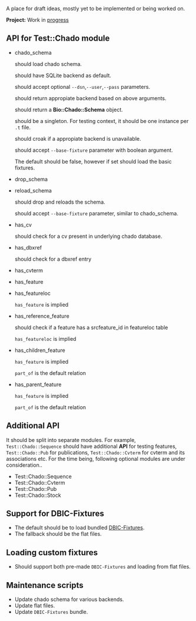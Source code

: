 A place for draft ideas, mostly yet to be implemented or being worked on.

__Project:__ Work in [progress](https://github.com/dictyBase/Test-Chado)

## API for Test::Chado module
+ chado_schema

    should load chado schema.

    should have SQLite backend as default.

    should accept optional ```--dsn```,```--user```,```--pass``` parameters.

    should return appropiate backend based on above arguments.

    should return a __Bio::Chado::Schema__ object.

    should be a singleton. 
        For testing context, it should be one instance per ```.t``` file.

    should croak if a appropiate backend is unavailable.
    
    should accept ```--base-fixture``` parameter with boolean argument. 

     The default should be false, however if set should load the basic fixtures.

+ drop_schema

+ reload_schema

    should drop and reloads the schema.

    should accept ```--base-fixture``` parameter, similar to chado_schema.

+ has_cv

    should check for a cv present in underlying chado database.

+ has_dbxref

    should check for a dbxref entry
+ has_cvterm

+ has_feature

+ has_featureloc

    ```has_feature``` is implied

+ has_reference_feature

    should check if a feature has a srcfeature_id in featureloc table

    ```has_featureloc``` is implied

+ has_children_feature

    ```has_feature``` is implied

    ```part_of``` is the default relation

+ has_parent_feature

    ```has_feature``` is implied

    ```part_of``` is the default relation

## Additional API
It should be split into separate modules. For example, ```Test::Chado::Sequence``` should have additional __API__ for testing features,
```Test::Chado::Pub``` for publications, ```Test::Chado::Cvterm``` for cvterm and its associations etc. For the time being, following optional modules are
under consideration..

* Test::Chado::Sequence
* Test::Chado::Cvterm
* Test::Chado::Pub
* Test::Chado::Stock

## Support for DBIC-Fixtures
+ The default should be to load bundled [DBIC-Fixtures](https://metacpan.org/module/DBIx::Class::Fixtures). 
+ The fallback should be the flat files.


## Loading custom fixtures
+ Should support both pre-made ```DBIC-Fixtures``` and loading from flat files.

## Maintenance scripts
+ Update chado schema for various backends.
+ Update flat files.
+ Update ```DBIC-Fixtures``` bundle.

